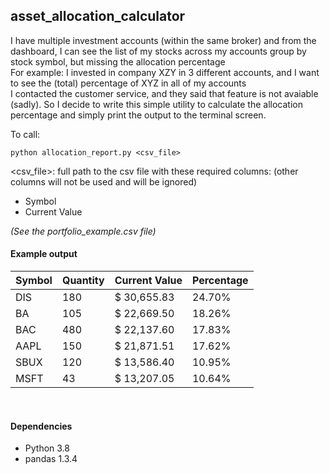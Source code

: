 ## asset_allocation_calculator
I have multiple investment accounts (within the same broker) and from the dashboard, I can see the list of my stocks across my accounts group by stock symbol, but missing the allocation percentage  
For example: I invested in company XZY in 3 different accounts, and I want to see the (total) percentage of XYZ in all of my accounts  
I contacted the customer service, and they said that feature is not avaiable (sadly).  So I decide to write this simple utility to calculate the allocation percentage and simply print the output to the terminal screen.  

To call:  
```
python allocation_report.py <csv_file>
```
<csv_file>: full path to the csv file with these required columns: (other columns will not be used and will be ignored)
* Symbol
* Current Value

*(See the portfolio_example.csv file)*

#### Example output
Symbol | Quantity | Current Value | Percentage
------------ | ------------ | ------------- | ------------- 
DIS | 180 | $ 30,655.83 | 24.70%
BA | 105 | $ 22,669.50 | 18.26%
BAC | 480 | $ 22,137.60 | 17.83%
AAPL | 150 | $ 21,871.51 | 17.62%
SBUX | 120 | $ 13,586.40 | 10.95%
MSFT | 43 | $ 13,207.05 | 10.64%

<br/>

#### Dependencies
* Python 3.8
* pandas 1.3.4


